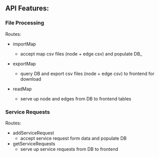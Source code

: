 ## API Features:

### File Processing

Routes:

- importMap
  - accept map csv files (node + edge csv) and populate DB\_
- exportMap

  - query DB and export csv files (node + edge csv) to frontend for download

- readMap
  - serve up node and edges from DB to frontend tables

### Service Requests

Routes:

- addServiceRequest
  - accept service request form data and populate DB
- getServiceRequests
  - serve up service requests from DB to frontend
